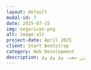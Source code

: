 ```yaml
---
layout: default
modal-id: 7
date: 2025-07-15
img: negaricon.png
alt: image-alt
project-date: April 2025
client: Start Bootstrap
category: Web Development
description: زر مفت، وق وق وق
---
```

